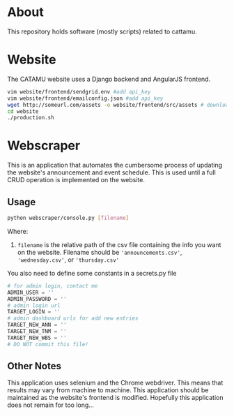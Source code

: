 # About
This repository holds software (mostly scripts) related to cattamu.

# Website
The CATAMU website uses a Django backend and AngularJS frontend.
``` bash
vim website/frontend/sendgrid.env #add api_key
vim website/frontend/emailconfig.json #add api_key
wget http://someurl.com/assets -o website/frontend/src/assets # download assets
cd website
./production.sh
```

# Webscraper
This is an application that automates the cumbersome process of updating the website's announcement and event schedule. This is used until a full CRUD operation is implemented on the website.

## Usage
``` bash
python webscraper/console.py [filename]
```
Where:
1. `filename` is the relative path of the csv file containing the info you want on the website. Filename should be `'announcements.csv'`, `'wednesday.csv'`, or `'thursday.csv'`

You also need to define some constants in a secrets.py file
``` python
# for admin login, contact me
ADMIN_USER = ''
ADMIN_PASSWORD = ''
# admin login url
TARGET_LOGIN = ''
# admin dashboard urls for add new entries
TARGET_NEW_ANN = ''
TARGET_NEW_TNM = ''
TARGET_NEW_WBS = ''
# DO NOT commit this file!
```

## Other Notes
This application uses selenium and the Chrome webdriver. This means that results may vary from machine to machine.
This application should be maintained as the website's frontend is modified. Hopefully this application does not remain for too long...